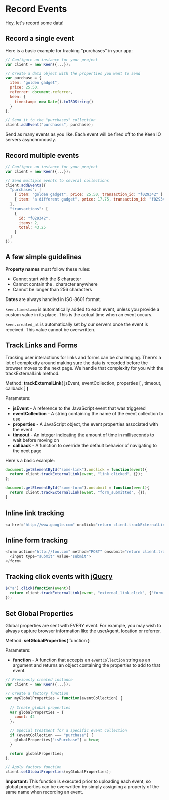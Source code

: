 # Record Events

Hey, let's record some data!

## Record a single event

Here is a basic example for tracking "purchases" in your app:

```javascript
// Configure an instance for your project
var client = new Keen({...});

// Create a data object with the properties you want to send
var purchase = {
  item: "golden gadget",  
  price: 25.50,
  referrer: document.referrer,
  keen: {
    timestamp: new Date().toISOString()
  }
};

// Send it to the "purchases" collection
client.addEvent("purchases", purchase);
```

Send as many events as you like. Each event will be fired off to the Keen IO servers asynchronously.

## Record multiple events

```javascript
// Configure an instance for your project
var client = new Keen({...});

// Send multiple events to several collections
client.addEvents({
  "purchases": [
    { item: "golden gadget", price: 25.50, transaction_id: "f029342" },
    { item: "a different gadget", price: 17.75, transaction_id: "f029342" }
  ],
  "transactions": [
    {
      id: "f029342",
      items: 2,
      total: 43.25
    }
  ]
});
```

## A few simple guidelines

**Property names** must follow these rules:

  * Cannot start with the $ character
  * Cannot contain the . character anywhere
  * Cannot be longer than 256 characters

**Dates** are always handled in ISO-8601 format.

`keen.timestamp` is automatically added to each event, unless you provide a custom value in its place. This is the actual time when an event occurs.

`keen.created_at` is automatically set by our servers once the event is received. This value cannot be overwritten.


## Track Links and Forms

Tracking user interactions for links and forms can be challenging. There’s a lot of complexity around making sure the data is recorded before the browser moves to the next page. We handle that complexity for you with the trackExternalLink method.

Method: **trackExternalLink(** jsEvent, eventCollection, properties [ , timeout, callback ] **)**

Parameters:

  * **jsEvent** - A reference to the JavaScript event that was triggered
  * **eventCollection** - A string containing the name of the event collection to use
  * **properties** - A JavaScript object, the event properties associated with the event
  * **timeout** - An integer indicating the amount of time in milliseconds to wait before moving on
  * **callback** - A function to override the default behavior of navigating to the next page

Here's a basic example:


```javascript
document.getElementById("some-link").onclick = function(event){
  return client.trackExternalLink(event, "link_clicked", {});
};

document.getElementById("some-form").onsubmit = function(event){
  return client.trackExternalLink(event, "form_submitted", {});
}
```


## Inline link tracking

```javascript
<a href="http://www.google.com" onclick="return client.trackExternalLink(event, 'visit_google', {'user_id' : 12345});">Click me!</a>
```

## Inline form tracking

```javascript
<form action="http://foo.com" method="POST" onsubmit="return client.trackExternalLink(event, 'submit_form', {'form_property_1' : 12345});">
  <input type="submit" value="submit">
</form>
```

## Tracking click events with [jQuery](http://jquery.com)

```javascript
$("a").click(function(event){
  return client.trackExternalLink(event, "external_link_click", {'form_property_2' : 987665});
});
```


## Set Global Properties

Global properties are sent with EVERY event. For example, you may wish to always capture browser information like the userAgent, location or referrer.

Method: **setGlobalProperties(** function **)**

Parameters:

  * **function** - A function that accepts an `eventCollection` string as an argument and returns an object containing the properties to add to that event.

```javascript
// Previously created instance
var client = new Keen({...});

// Create a factory function
var myGlobalProperties = function(eventCollection) {

  // Create global properties
  var globalProperties = {
    count: 42
  };

  // Special treatment for a specific event collection
  if (eventCollection === "purchase") {
    globalProperties["isPurchase"] = true;
  }

  return globalProperties;
};

// Apply factory function
client.setGlobalProperties(myGlobalProperties);

```

**Important:** This function is executed prior to uploading each event, so global properties can be overwritten by simply assigning a property of the same name when recording an event.
